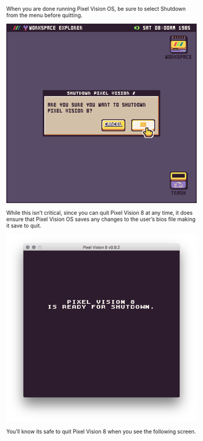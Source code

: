 When you are done running Pixel Vision OS, be sure to select Shutdown from the menu before quitting.

![image alt text](images/ShuttingDown_image_0.png)

While this isn’t critical, since you can quit Pixel Vision 8 at any time, it does ensure that Pixel Vision OS saves any changes to the user’s bios file making it save to quit.

![image alt text](images/ShuttingDown_image_1.png)

You’ll know its safe to quit Pixel Vision 8 when you see the following screen.


